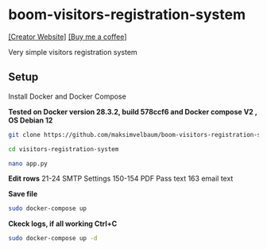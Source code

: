 # boom-visitors-registration-system
[[Creator Website]](https://velbaum.cc) [[Buy me a coffee]](https://buymeacoffee.com/maksim_velbaum)

Very simple visitors registration system

## Setup

Install Docker and Docker Compose 

**Tested on  Docker version 28.3.2, build 578ccf6 and Docker compose V2 , OS Debian 12**

```bash
git clone https://github.com/maksimvelbaum/boom-visitors-registration-system.git
```

```bash
cd visitors-registration-system
```

```bash
nano app.py
```

**Edit rows** 
21-24  SMTP Settings
150-154 PDF Pass text
163  email text 

**Save file** 
```bash
sudo docker-compose up
```
**Ckeck logs, if all working  Ctrl+C**

```bash
sudo docker-compose up -d
```

